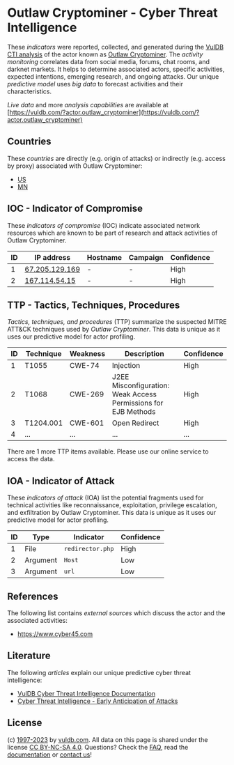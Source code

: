 # Outlaw Cryptominer - Cyber Threat Intelligence

These _indicators_ were reported, collected, and generated during the [VulDB CTI analysis](https://vuldb.com/?kb.cti) of the actor known as [Outlaw Cryptominer](https://vuldb.com/?actor.outlaw_cryptominer). The _activity monitoring_ correlates data from social media, forums, chat rooms, and darknet markets. It helps to determine associated actors, specific activities, expected intentions, emerging research, and ongoing attacks. Our unique _predictive model_ uses _big data_ to forecast activities and their characteristics.

_Live data_ and more _analysis capabilities_ are available at [https://vuldb.com/?actor.outlaw_cryptominer](https://vuldb.com/?actor.outlaw_cryptominer)

## Countries

These _countries_ are directly (e.g. origin of attacks) or indirectly (e.g. access by proxy) associated with Outlaw Cryptominer:

* [US](https://vuldb.com/?country.us)
* [MN](https://vuldb.com/?country.mn)

## IOC - Indicator of Compromise

These _indicators of compromise_ (IOC) indicate associated network resources which are known to be part of research and attack activities of Outlaw Cryptominer.

ID | IP address | Hostname | Campaign | Confidence
-- | ---------- | -------- | -------- | ----------
1 | [67.205.129.169](https://vuldb.com/?ip.67.205.129.169) | - | - | High
2 | [167.114.54.15](https://vuldb.com/?ip.167.114.54.15) | - | - | High

## TTP - Tactics, Techniques, Procedures

_Tactics, techniques, and procedures_ (TTP) summarize the suspected MITRE ATT&CK techniques used by _Outlaw Cryptominer_. This data is unique as it uses our predictive model for actor profiling.

ID | Technique | Weakness | Description | Confidence
-- | --------- | -------- | ----------- | ----------
1 | T1055 | CWE-74 | Injection | High
2 | T1068 | CWE-269 | J2EE Misconfiguration: Weak Access Permissions for EJB Methods | High
3 | T1204.001 | CWE-601 | Open Redirect | High
4 | ... | ... | ... | ...

There are 1 more TTP items available. Please use our online service to access the data.

## IOA - Indicator of Attack

These _indicators of attack_ (IOA) list the potential fragments used for technical activities like reconnaissance, exploitation, privilege escalation, and exfiltration by Outlaw Cryptominer. This data is unique as it uses our predictive model for actor profiling.

ID | Type | Indicator | Confidence
-- | ---- | --------- | ----------
1 | File | `redirector.php` | High
2 | Argument | `Host` | Low
3 | Argument | `url` | Low

## References

The following list contains _external sources_ which discuss the actor and the associated activities:

* https://www.cyber45.com

## Literature

The following _articles_ explain our unique predictive cyber threat intelligence:

* [VulDB Cyber Threat Intelligence Documentation](https://vuldb.com/?kb.cti)
* [Cyber Threat Intelligence - Early Anticipation of Attacks](https://www.scip.ch/en/?labs.20201022)

## License

(c) [1997-2023](https://vuldb.com/?kb.changelog) by [vuldb.com](https://vuldb.com/?kb.about). All data on this page is shared under the license [CC BY-NC-SA 4.0](https://creativecommons.org/licenses/by-nc-sa/4.0/). Questions? Check the [FAQ](https://vuldb.com/?kb.faq), read the [documentation](https://vuldb.com/?kb) or [contact us](https://vuldb.com/?contact)!
